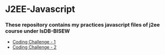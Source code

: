 # J2EE-Javascript

### These repository contains my practices javascript files of j2ee course under IsDB-BISEW

 * [Coding Challenge - 1](https://github.com/bodrulamin/j2ee-javascript/tree/main/CodingChallenge-1)
 * [Coding Challenge - 2](https://github.com/bodrulamin/j2ee-javascript/tree/main/CodingChallenge-2)